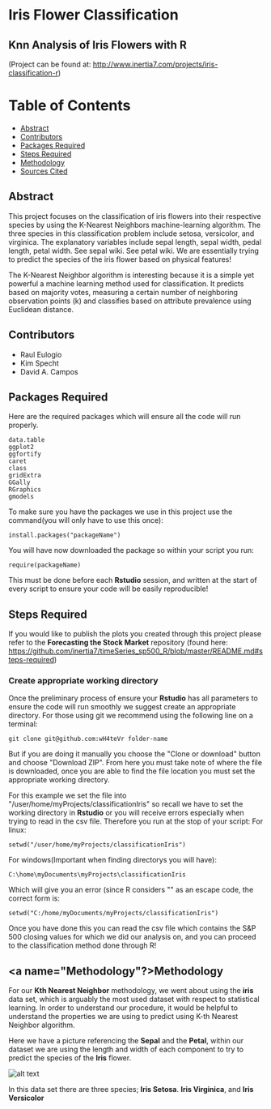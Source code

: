 # Iris Flower Classification 
## Knn Analysis of Iris Flowers with R
(Project can be found at: http://www.inertia7.com/projects/iris-classification-r)


# Table of Contents
* [Abstract](#Abstract)
* [Contributors](#Contributors)
* [Packages Required](#Packages-Required)
* [Steps Required](#Steps-Required)
* [Methodology](#Methodology)
* [Sources Cited](#Sources-Cited)

## <a name="Abstract"></a>Abstract
This project focuses on the classification of iris flowers into their respective species by using the K-Nearest Neighbors machine-learning algorithm. The three species in this classification problem include setosa, versicolor, and virginica. The explanatory variables include sepal length, sepal width, pedal length, petal width. See sepal wiki. See petal wiki. We are essentially trying to predict the species of the iris flower based on physical features!

The K-Nearest Neighbor algorithm is interesting because it is a simple yet powerful a machine learning method used for classification. It predicts based on majority votes, measuring a certain number of neighboring observation points (k) and classifies based on attribute prevalence using Euclidean distance.

## <a name="Contributors"></a>Contributors 
- Raul Eulogio
- Kim Specht 
- David A. Campos

## <a name="Packages-Required"></a>Packages Required
Here are the required packages which will ensure all the code will run properly. 

	data.table
	ggplot2
	ggfortify
	caret
	class
	gridExtra
	GGally 
	RGraphics
	gmodels


To make sure you have the packages we use in this project use the command(you will only have to use this once): 

	install.packages("packageName") 

You will have now downloaded the package so within your script you run: 

	require(packageName)

This must be done before each **Rstudio** session, and written at the start of every script to ensure your code will be easily reproducible!

## <a name="Steps-Required"></a>Steps Required
If you would like to publish the plots you created through this project please refer to the **Forecasting the Stock Market** repository (found here: https://github.com/inertia7/timeSeries_sp500_R/blob/master/README.md#steps-required)

### Create appropriate working directory
Once the preliminary process of ensure your **Rstudio** has all parameters to ensure the code will run smoothly we suggest create an appropriate directory. For those using git we recommend using the  following line on a terminal:

	git clone git@github.com:wH4teVr folder-name

But if you are doing it manually you choose the "Clone or download" button and choose "Download ZIP". From here you must take note of where the file is downloaded, once you are able to find the file location you must set the appropriate working directory. 

For this example we set the file into "/user/home/myProjects/classificationIris" so recall we have to set the working directory in **Rstudio** or you will receive errors especially when trying to read in the csv file. Therefore you run at the stop of your script:
For linux:

	setwd("/user/home/myProjects/classificationIris")

For windows(Important when finding directorys you will have):

	C:\home\myDocuments\myProjects\classificationIris

Which will give you an error (since R considers "\" as an escape code, the correct form is:

	setwd("C:/home/myDocuments/myProjects/classificationIris")

Once you have done this you can read the csv file which contains the S&P 500 closing values for which we did our analysis on, and you can proceed to the classification method done through R!

## <a name="Methodology"?></a>Methodology
For our **Kth Nearest Neighbor** methodology, we went about using the **iris** data set, which is arguably the most used dataset with respect to statistical learning. In order to understand our procedure, it would be helpful to understand the properties we are using to predict using K-th Nearest Neighbor algorithm. 

Here we have a picture referencing the **Sepal** and the **Petal**, within our dataset we are using the length and width of each component to try to predict the species of the **Iris** flower. 

![alt text](http://www.math.umd.edu/~petersd/666/html/iris_with_labels.jpg)

In this data set there are three species; **Iris Setosa**. **Iris Virginica**, and **Iris Versicolor**
